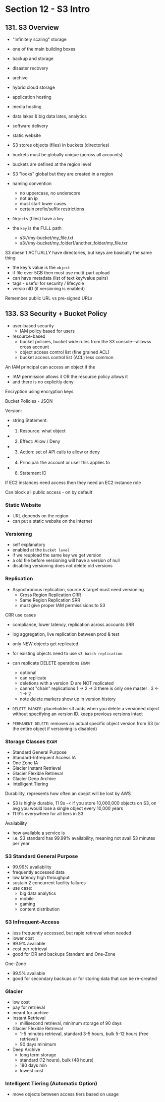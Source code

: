 # Section 12 - S3 Intro

## 131. S3 Overview

- "Infinitely scaling" storage
- one of the main building boxes

- backup and storage
- disaster recovery
- archive
- hybrid cloud storage
- application hosting
- media hosting
- data lakes & big data lates, analytics
- software delivery
- static website

- S3 stores objects (files) in buckets (directories)
- buckets must be globally unique (across all accounts)
- buckets are defined at the region level
- S3 "looks" global but they are created in a region
- naming convention
	- no uppercase, no underscore
	- not an ip
	- must start lower cases
	- certain prefix/suffix restrictions

- `Objects` (files) have a `key`
- the `key` is the FULL path
	- s3://my-bucket/my_file.txt
	- s3://my-bucket/my_folder1/another_folder/my_file.txr

S3 doesn't ACTUALLY have directories, but keys are basically the same thing
- the key's value is the `object`
- if file over 5GB then must use multi-part upload
- can have metadata (list of text key/value pairs)
- tags - useful for security / lifecycle
- versio nID (if versioning is enabled)


Remember public URL
vs pre-signed URLs


## 133. S3 Security + Bucket Policy

- user-based security
	- IAM policy based for users
- resource-based
	- bucket policies, bucket wide rules from the S3 console--allowss cross account
	- object access control list (fine grained ACL)
	- bucket access control list (ACL) less common

An IAM principal can access an object if the
- IAM permission allows it OR the resource policy allows it
- and there is no explicitly deny

Encryption using encryption keys


Bucket Policies - JSON

Version:
- string
Statement:
 - 1. Resource: what object
 - 2. Effect: Allow / Deny
 - 3. Action: set of API calls to allow or deny
 - 4. Principal: the account or user this applies to
 - 6. Statement ID

If EC2 instances need access then they need an EC2 instance role

Can block all public access - on by default


### Static Website
- URL depends on the region
- can put a static website on the internet

### Versioning
- self explanatory
- enabled at the `bucket level`
- if we reupload the same key we get version
- a old file before versioning will have a version of null
- disabling versioning does not delete old versions

### Replication
- Asynchronous replication, source & target must need versioning
	- Cross Region Replication CRR
	- Same Region Replication SRR
	- must give proper IAM permissisions to S3

CRR use cases
- compliance, lower latency, replication across accounts
SRR 
- log aggregation, live replication between prod & test

- only NEW objects get replicated
- for existing objects need to use `s3 batch replication`
- can replicate DELETE operations `EXAM`
	- optional
	- can replicate
	- deletions with a version ID are NOT replicated
	- cannot "chain" replications 1 -> 2 -> 3 there is only one master . 3 <- 1 -> 2
	- note delete markers show up in version history

- `DELETE MARKER`: placeholder s3 adds when you delete a versioned object without specifying an version ID. keeps previous versions intact
- `PERMANENT DELETE`: removes an actual specific object version from S3 (or the entire object if versioning is disabled)

### Storage Classes `EXAM`
- Standard General Purpose
- Standard-Infrequent Access IA
- One Zone IA
- Glacier Instant Retrieval
- Glacier Flexible Retrieval
- Glacier Deep Archive
- Intelligent Tiering

Durability, represents how often an obejct will be lost by AWS
- S3 is highly durable, 11 9s -< if you store 10,000,000 objects on S3, on avg you would lose a single object every 10,000 years
- 11 9's everywhere for all tiers in S3

Availability
- how available a service is
- i.e. S3 standard has 99.99% availability, meaning not avail 53 minutes per year

### S3 Standard General Purpose
- 99.99% availability
- frequently accessed data
- low latency high throughput
- sustain 2 concurrent facility failures
- use case:
	- big data analytics
	- mobile
	- gaming
	- content distribution

### S3 Infrequent-Access
- less frequently accessed, but rapid retireval when needed
- lower cost
- 99.9% available
- cost per retrieval
- good for DR and backups
Standard and One-Zone

One-Zone
- 99.5% available
- good for secondary backups or for storing data that can be re-created

### Glacier 
- low cost
- pay for retrieval
- meant for archive
- Instant Retrieval
	- millisecond retrieval, minimum storage of 90 days
- Glacier Flexible Retrieval
	- 1-5 minutes retrieval, standard 3-5 hours, bulk 5-12 hours (free retrieval)
	- 90 days minimum
- Deep Archive
	- long term storage
	- standard (12 hours), bulk (48 hours)
	- 180 days min
	- lowest cost

### Intelligent Tiering (Automatic Option)
- move objects between access tiers based on usage
